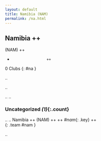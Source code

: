 ```yaml
---
layout: default
title: Namibia (NAM)
permalink: /na.html
---
```



## Namibia   ++
(NAM)  ++
-                     ++
0 Clubs
{: #na }


.. 




.. 




.. 
.. 


### Uncategorized _(1)_{:.count}


..
..
Namibia  ++
 (NAM) ++
 ++
_#nam_{: .key} ++
<br>
{: .team #nam }




.. 
 
